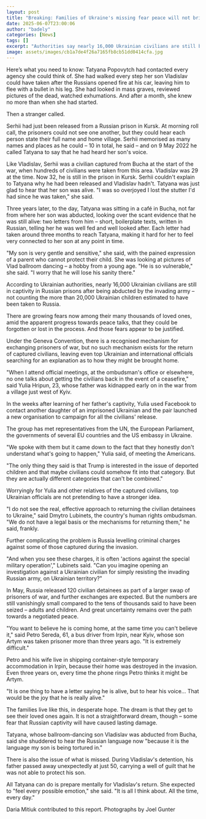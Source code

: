 ```yaml
---
layout: post
title: "Breaking: Families of Ukraine's missing fear peace will not bring them home"
date: 2025-06-07T23:00:06
author: "badely"
categories: [News]
tags: []
excerpt: "Authorities say nearly 16,000 Ukrainian civilians are still being held in Russian prisons."
image: assets/images/cb1a7de4f26a7165fb8cb51dd0414cfa.jpg
---
```


Here’s what you need to know: Tatyana Popovytch had contacted every agency she could think of. She had walked every step her son Vladislav could have taken after the Russians opened fire at his car, leaving him to flee with a bullet in his leg. She had looked in mass graves, reviewed pictures of the dead, watched exhumations. And after a month, she knew no more than when she had started.

Then a stranger called.

Serhii had just been released from a Russian prison in Kursk. At morning roll call, the prisoners could not see one another, but they could hear each person state their full name and home village. Serhii memorised as many names and places as he could – 10 in total, he said – and on 9 May 2022 he called Tatyana to say that he had heard her son's voice.

Like Vladislav, Serhii was a civilian captured from Bucha at the start of the war, when hundreds of civilians were taken from this area. Vladislav was 29 at the time. Now 32, he is still in the prison in Kursk. Serhii couldn't explain to Tatyana why he had been released and Vladislav hadn't. Tatyana was just glad to hear that her son was alive. "I was so overjoyed I lost the stutter I'd had since he was taken," she said.

Three years later, to the day, Tatyana was sitting in a café in Bucha, not far from where her son was abducted, looking over the scant evidence that he was still alive: two letters from him – short, boilerplate texts, written in Russian, telling her he was well fed and well looked after. Each letter had taken around three months to reach Tatyana, making it hard for her to feel very connected to her son at any point in time.

"My son is very gentle and sensitive," she said, with the pained expression of a parent who cannot protect their child. She was looking at pictures of Vlad ballroom dancing – a hobby from a young age. "He is so vulnerable," she said. "I worry that he will lose his sanity there."

According to Ukrainian authorities, nearly 16,000 Ukrainian civilians are still in captivity in Russian prisons after being abducted by the invading army – not counting the more than 20,000 Ukrainian children estimated to have been taken to Russia. 

There are growing fears now among their many thousands of loved ones, amid the apparent progress towards peace talks, that they could be forgotten or lost in the process. And those fears appear to be justified. 

Under the Geneva Convention, there is a recognised mechanism for exchanging prisoners of war, but no such mechanism exists for the return of captured civilians, leaving even top Ukrainian and international officials searching for an explanation as to how they might be brought home.

"When I attend official meetings, at the ombudsman's office or elsewhere, no one talks about getting the civilians back in the event of a ceasefire," said Yulia Hripun, 23, whose father was kidnapped early on in the war from a village just west of Kyiv.

In the weeks after learning of her father's captivity, Yulia used Facebook to contact another daughter of an imprisoned Ukrainian and the pair launched a new organisation to campaign for all the civilians' release. 

The group has met representatives from the UN, the European Parliament, the governments of several EU countries and the US embassy in Ukraine.

"We spoke with them but it came down to the fact that they honestly don't understand what's going to happen," Yulia said, of meeting the Americans.

"The only thing they said is that Trump is interested in the issue of deported children and that maybe civilians could somehow fit into that category. But they are actually different categories that can't be combined."

Worryingly for Yulia and other relatives of the captured civilians, top Ukrainian officials are not pretending to have a stronger idea.

"I do not see the real, effective approach to returning the civilian detainees to Ukraine," said Dmytro Lubinets, the country's human rights ombudsman. "We do not have a legal basis or the mechanisms for returning them," he said, frankly.

Further complicating the problem is Russia levelling criminal charges against some of those captured during the invasion. 

"And when you see these charges, it is often 'actions against the special military operation'," Lubinets said. "Can you imagine opening an investigation against a Ukrainian civilian for simply resisting the invading Russian army, on Ukrainian territory?"

In May, Russia released 120 civilian detainees as part of a larger swap of prisoners of war, and further exchanges are expected. But the numbers are still vanishingly small compared to the tens of thousands said to have been seized – adults and children. And great uncertainty remains over the path towards a negotiated peace.

"You want to believe he is coming home, at the same time you can't believe it," said Petro Sereda, 61, a bus driver from Irpin, near Kyiv, whose son Artym was taken prisoner more than three years ago. "It is extremely difficult." 

Petro and his wife live in shipping container-style temporary accommodation in Irpin, because their home was destroyed in the invasion. Even three years on, every time the phone rings Petro thinks it might be Artym. 

"It is one thing to have a letter saying he is alive, but to hear his voice… That would be the joy that he is really alive."

The families live like this, in desperate hope. The dream is that they get to see their loved ones again. It is not a straightforward dream, though – some fear that Russian captivity will have caused lasting damage. 

Tatyana, whose ballroom-dancing son Vladislav was abducted from Bucha, said she shuddered to hear the Russian language now "because it is the language my son is being tortured in."

There is also the issue of what is missed. During Vladislav's detention, his father passed away unexpectedly at just 50, carrying a well of guilt that he was not able to protect his son.

All Tatyana can do is prepare mentally for Vladislav's return. She expected to "feel every possible emotion," she said. "It is all I think about. All the time, every day."

Daria Mitiuk contributed to this report. Photographs by Joel Gunter

